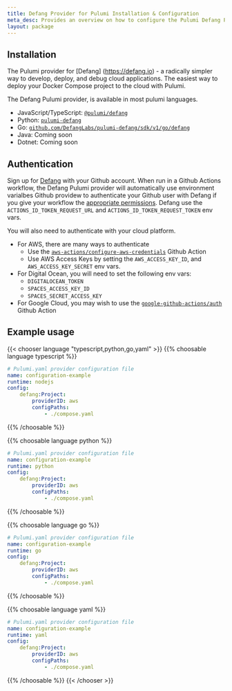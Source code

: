 ```yaml
---
title: Defang Provider for Pulumi Installation & Configuration
meta_desc: Provides an overview on how to configure the Pulumi Defang Provider.
layout: package
---
```

## Installation

The Pulumi provider for [Defang] (https://defang.io) - a radically simpler way to develop, deploy, and debug cloud applications. The easiest way to deploy your Docker Compose project to the cloud with Pulumi.

The Defang Pulumi provider, is available in most pulumi languages. 

* JavaScript/TypeScript: [`@pulumi/defang`](https://www.npmjs.com/package/@pulumi/defang)
* Python: [`pulumi-defang`](https://pypi.org/project/pulumi-defang/)
* Go: [`github.com/DefangLabs/pulumi-defang/sdk/v1/go/defang`](https://github.com/DefangLabs/pulumi-defang)
* Java: Coming soon
* Dotnet: Coming soon

## Authentication

Sign up for [Defang](https://defang.io) with your Github account. When run in a Github Actions workflow, the Defang Pulumi provider will automatically use environment varialbes Github providew to authenticate your Github user with Defang if you give your workflow the [appropriate permissions](https://docs.github.com/en/actions/security-for-github-actions/security-hardening-your-deployments/about-security-hardening-with-openid-connect#adding-permissions-settings). Defang use the `ACTIONS_ID_TOKEN_REQUEST_URL` and `ACTIONS_ID_TOKEN_REQUEST_TOKEN` env vars.

You will also need to authenticate with your cloud platform.
* For AWS, there are many ways to authenticate
    - Use the [`aws-actions/configure-aws-credentials`](https://github.com/aws-actions/configure-aws-credentials) Github Action
    - Use AWS Access Keys by setting the `AWS_ACCESS_KEY_ID`, and `AWS_ACCESS_KEY_SECRET` env vars.
* For Digital Ocean, you will need to set the following env vars:
    - `DIGITALOCEAN_TOKEN`
    - `SPACES_ACCESS_KEY_ID`
    - `SPACES_SECRET_ACCESS_KEY`
* For Google Cloud, you may wish to use the [`google-github-actions/auth`](https://github.com/google-github-actions/auth) Github Action

## Example usage

{{< chooser language "typescript,python,go,yaml" >}}
{{% choosable language typescript %}}
```yaml
# Pulumi.yaml provider configuration file
name: configuration-example
runtime: nodejs
config:
    defang:Project:
        providerID: aws
        configPaths:
            - ./compose.yaml
```

{{% /choosable %}}

{{% choosable language python %}}
```yaml
# Pulumi.yaml provider configuration file
name: configuration-example
runtime: python
config:
    defang:Project:
        providerID: aws
        configPaths:
            - ./compose.yaml
```

{{% /choosable %}}

{{% choosable language go %}}
```yaml
# Pulumi.yaml provider configuration file
name: configuration-example
runtime: go
config:
    defang:Project:
        providerID: aws
        configPaths:
            - ./compose.yaml

```

{{% /choosable %}}

{{% choosable language yaml %}}
```yaml
# Pulumi.yaml provider configuration file
name: configuration-example
runtime: yaml
config:
    defang:Project:
        providerID: aws
        configPaths:
            - ./compose.yaml
```

{{% /choosable %}}
{{< /chooser >}}
